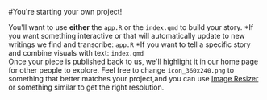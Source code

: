 #You're starting your own project!

You'll want to use **either** the `app.R` or the `index.qmd` to build your story.
*If you want something interactive or that will automatically update to new writings we find and transcribe: `app.R`
*If you want to tell a specific story and combine visuals with text: `index.qmd`
<br>
Once your piece is published back to us, we'll highlight it in our home page for other people to explore. Feel free to change 
`icon_360x240.png` to something that better matches your project,and you can use [Image Resizer](https://imageresizer.com/) or something similar to get the right resolution.

